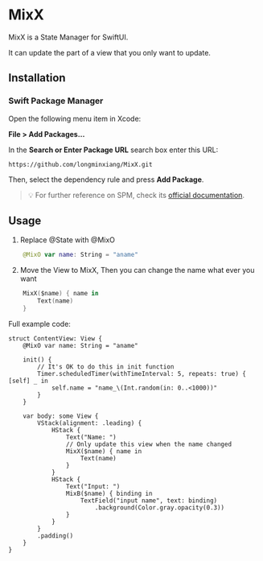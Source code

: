 # MixX

MixX is a State Manager for SwiftUI.

It can update the part of a view that you only want to update.

## Installation

### Swift Package Manager

Open the following menu item in Xcode:

**File > Add Packages...**

In the **Search or Enter Package URL** search box enter this URL: 

```text
https://github.com/longminxiang/MixX.git
```

Then, select the dependency rule and press **Add Package**.

> 💡 For further reference on SPM, check its [official documentation](https://developer.apple.com/documentation/swift_packages/adding_package_dependencies_to_your_app).


## Usage

1. Replace @State with @MixO

```swift
    @MixO var name: String = "aname"
```

2. Move the View to MixX, Then you can change the name what ever you want

```swift
    MixX($name) { name in
        Text(name)
    }
```

Full example code:

    struct ContentView: View {
        @MixO var name: String = "aname"

        init() {
            // It's OK to do this in init function
            Timer.scheduledTimer(withTimeInterval: 5, repeats: true) { [self] _ in
                self.name = "name_\(Int.random(in: 0..<1000))"
            }
        }

        var body: some View {
            VStack(alignment: .leading) {
                HStack {
                    Text("Name: ")
                    // Only update this view when the name changed
                    MixX($name) { name in
                        Text(name)
                    }
                }
                HStack {
                    Text("Input: ")
                    MixB($name) { binding in
                        TextField("input name", text: binding)
                            .background(Color.gray.opacity(0.3))
                    }
                }
            }
            .padding()
        }
    }
